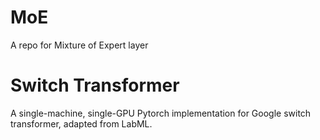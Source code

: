 # MoE
A repo for Mixture of Expert layer


# Switch Transformer
A single-machine, single-GPU Pytorch implementation for Google switch transformer, adapted from LabML.
